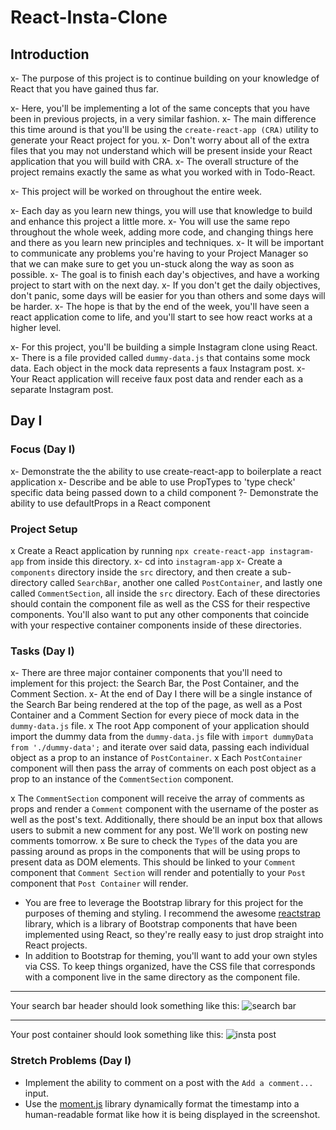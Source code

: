 # React-Insta-Clone

## Introduction

x- The purpose of this project is to continue building on your knowledge of React that you have gained thus far.

  x- Here, you'll be implementing a lot of the same concepts that you have been in previous projects, in a very similar fashion.
  x- The main difference this time around is that you'll be using the `create-react-app (CRA)` utility to generate your React project for you.
  x- Don't worry about all of the extra files that you may not understand which will be present inside your React application that you will build with CRA.
  x- The overall structure of the project remains exactly the same as what you worked with in Todo-React.

x- This project will be worked on throughout the entire week.

  x- Each day as you learn new things, you will use that knowledge to build and enhance this project a little more.
  x- You will use the same repo throughout the whole week, adding more code, and changing things here and there as you learn new principles and techniques.
  x- It will be important to communicate any problems you're having to your Project Manager so that we can make sure to get you un-stuck along the way as soon as possible.
  x- The goal is to finish each day's objectives, and have a working project to start with on the next day.
  x- If you don't get the daily objectives, don't panic, some days will be easier for you than others and some days will be harder.
  x- The hope is that by the end of the week, you'll have seen a react application come to life, and you'll start to see how react works at a higher level.

x- For this project, you'll be building a simple Instagram clone using React.
x- There is a file provided called `dummy-data.js` that contains some mock data. Each object in the mock data represents a faux Instagram post.
x- Your React application will receive faux post data and render each as a separate Instagram post.

## Day I

### Focus (Day I)

x- Demonstrate the the ability to use create-react-app to boilerplate a react application
x- Describe and be able to use PropTypes to 'type check' specific data being passed down to a child component
?- Demonstrate the ability to use defaultProps in a React component

### Project Setup

x Create a React application by running `npx create-react-app instagram-app` from inside this directory.
x- cd into `instagram-app`
x- Create a `components` directory inside the `src` directory, and then create a sub-directory called `SearchBar`, another one called `PostContainer`, and lastly one called `CommentSection`, all inside the `src` directory. Each of these directories should contain the component file as well as the CSS for their respective components. You'll also want to put any other components that coincide with your respective container components inside of these directories.

### Tasks (Day I)

x- There are three major container components that you'll need to implement for this project: the Search Bar, the Post Container, and the Comment Section.
x- At the end of Day I there will be a single instance of the Search Bar being rendered at the top of the page, as well as a Post Container and a Comment Section for every piece of mock data in the `dummy-data.js` file.
x The root App component of your application should import the dummy data from the `dummy-data.js` file with `import dummyData from './dummy-data';` and iterate over said data, passing each individual object as a prop to an instance of `PostContainer`.
x Each `PostContainer` component will then pass the array of comments on each post object as a prop to an instance of the `CommentSection` component.

x The `CommentSection` component will receive the array of comments as props and render a `Comment` component with the username of the poster as well as the post's text. Additionally, there should be an input box that allows users to submit a new comment for any post. We'll work on posting new comments tomorrow.
x Be sure to check the `Types` of the data you are passing around as props in the components that will be using props to present data as DOM elements. This should be linked to your `Comment` component that `Comment Section` will render and potentially to your `Post` component that `Post Container` will render.
- You are free to leverage the Bootstrap library for this project for the purposes of theming and styling. I recommend the awesome [reactstrap](https://reactstrap.github.io/) library, which is a library of Bootstrap components that have been implemented using React, so they're really easy to just drop straight into React projects.
- In addition to Bootstrap for theming, you'll want to add your own styles via CSS. To keep things organized, have the CSS file that corresponds with a component live in the same directory as the component file.

---

Your search bar header should look something like this:
![search bar](/assets/ig_search_bar.png)

---

Your post container should look something like this:
![insta post](/assets/ig_post.png)

### Stretch Problems (Day I)

- Implement the ability to comment on a post with the `Add a comment...` input.
- Use the [moment.js](https://momentjs.com/) library dynamically format the timestamp into a human-readable format like how it is being displayed in the screenshot.
